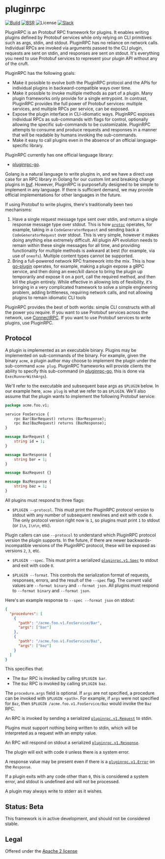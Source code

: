 # pluginrpc

[![Build](https://github.com/pluginrpc/pluginrpc/actions/workflows/ci.yaml/badge.svg?branch=main)](https://github.com/pluginrpc/pluginrpc/actions/workflows/ci.yaml)
[![BSR](https://img.shields.io/badge/BSR-Module-0C65EC)](https://buf.build/pluginrpc/pluginrpc)
![License](https://img.shields.io/github/license/pluginrpc/pluginrpc)
[![Slack](https://img.shields.io/badge/Slack-Buf-%23e01563)](https://buf.build/links/slack)

PluginRPC is an Protobuf RPC framework for plugins. It enables writing plugins defined by Protobuf
services while only relying on CLI primitives such as args, stdin, and stdout. PluginRPC has no
reliance on network calls. Individual RPCs are invoked via arguments passed to the CLI plugin,
requests are sent on stdin, and responses are sent on stdout. It's everything you need to use
Protobuf services to represent your plugin API without any of the cruft.

PluginRPC has the following goals:

- Make it possible to evolve both the PluginRPC protocol and the APIs for individual plugins in
  backward-compatible ways over time.
- Make it possible to invoke multiple methods as part of a plugin. Many plugin frameworks only
  provide for a single entrypoint. In contrast, PluginRPC provides the full power of Protobuf
  services: multiple services, and multiple RPCs per service, can be exposed.
- Expose the plugin interface in CLI-idiomatic ways. PluginRPC exposes individual RPCs as
  sub-commands with flags for control, optionally allowing the specific sub-commands to be
  customizable. PluginRPC attempts to consume and produce requests and responses in a manner that
  will be readable by humans invoking the sub-commands.
- Make it easy to call plugins even in the absence of an official language-specific library.

PluginRPC currently has one official language library:

- [pluginrpc-go](https://github.com/pluginrpc/pluginrpc-go).

Golang is a natural language to write plugins in, and we have a direct use case for an RPC library
in Golang for our custom lint and breaking change plugins in [buf](https://github.com/bufbuild/buf).
However, PluginRPC is purposefully designed to be simple to implement in any language. If there is
sufficient demand, we may provide official implementations for other languages in the future.

If using Protobuf to write plugins, there's traditionally been two mechanisms:

1. Have a single request message type sent over stdin, and return a single response message type
   over stdout. This is how
   [`protoc`](https://github.com/protocolbuffers/protobuf/blob/main/src/google/protobuf/compiler/plugin.proto)
   operates, for example, taking in a `CodeGeneratorRequest` and sending back a
   `CodeGeneratorRequest` over stdout. This is very simple, however it makes doing anything else
   extremely difficult. All plugin API evolution needs to remain within these single messages for
   all time, and providing functionality for multiple methods is awkward at best (for example, via
   use of `oneofs`). Multiple content types cannot be supported.
2. Bring a full-powered network RPC framework into the mix. This is how
   [go-plugin](https://github.com/hashicorp/go-plugin) operates, for example, making a plugin expose
   a gRPC service, and then doing an exec/kill dance to bring the plugin up temporarily and expose
   it on a port, call the required method, and then kill the plugin entirely. While effective in
   allowing lots of flexibility, it's bringing in a very complicated framework to solve a simple
   engineering problem, adding brittleness, requiring network calls, and not allowing plugins to
   remain idiomatic CLI tools

PluginRPC provides the best of both worlds: simple CLI constructs with all the power you require. If
you want to use Protobuf services across the network, use [ConnectRPC](https://connectrpc.com). If
you want to use Protobuf services to write plugins, use PluginRPC.

## Protocol

A plugin is implemented as an executable binary. Plugins may be implemented on sub-commands of the
binary. For example, given the binary `acme`, a plugin author may choose to implement the plugin
under the sub-command `acme plug`. PluginRPC frameworks will provide clients the ability to specify
this sub-command (in [pluginrpc-go](https://github.com/pluginrpc/pluginrpc-go), this is done via
`ExecRunnerWithArgs`).

We'll refer to the executable and subsequent base args as `$PLUGIN` below. In our example here,
`acme plug` is what we refer to as `$PLUGIN`. We'll also assume that the plugin wants to implement
the following Protobuf service:

```proto
package acme.foo.v1;

service FooService {
    rpc Bar(BarRequest) returns (BarResponse);
    rpc Baz(BazRequest) returns (BazResponse);
}

message BarRequest {
    string id = 1;
}

message BarResponse {
    string bar = 1;
}

message BazRequest {}

message BazResponse {
    string baz = 1;
}
```

All plugins must respond to three flags:

- `$PLUGIN --protocol`. This must print the PluginRPC protocol version to stdout with any number of
  subsequent newlines and exit with code `0`. The only protocol version right now is `1`, so plugins
  must print `1` to stdout (or `1\n`, `1\n\n`, etc).

Plugin callers can use `--protocol` to understand which PluginRPC protocol version the plugin
supports. In the future, if there are newer backwards-incompatible versions of the PluginRPC
protocol, these will be exposed as versions `2`, `3`, etc.

- `$PLUGIN --spec`. This must print a serialized
  [`pluginrpc.v1.Spec`](https://buf.build/pluginrpc/pluginrpc/docs/main:pluginrpc.v1#pluginrpc.v1.Spec)
  to stdout and exit with code `0`.

- `$PLUGIN --format`. This controls the serialization format of requests, responses, errors, and the
  result of the `--spec` flag. The current valid values are `--format binary` and `--format json`.
  All plugins must respond to `--format binary` and `--format json`.

Here's an example response to `--spec --format json` on stdout:

```json
{
  "procedures": [
    {
      "path": "/acme.foo.v1.FooService/Bar",
      "args": ["bar"]
    },
    {
      "path": "/acme.foo.v1.FooService/Baz",
      "args": ["baz"]
    }
  ]
}
```

This specifies that:

- The `Bar` RPC is invoked by calling `$PLUGIN bar`.
- The `Baz` RPC is invoked by calling `$PLUGIN baz`.

The `procedure.args` field is optional. If `args` are not specified, a procedure can be invoked with
`$PLUGIN <path>`. For example, if `args` were not specified for `Baz`, then
`$PLUGIN /acme.foo.v1.FooService/Baz` would invoke the `Baz` RPC.

An RPC is invoked by sending a serialized
[`pluginrpc.v1.Request`](https://buf.build/pluginrpc/pluginrpc/docs/main:pluginrpc.v1#pluginrpc.v1.Request)
to stdin.

Plugins must support nothing being written to stdin, which will be interpreted as a request with an
empty value.

An RPC will respond on stdout a serialized
[`pluginrpc.v1.Response`](https://buf.build/pluginrpc/pluginrpc/docs/main:pluginrpc.v1#pluginrpc.v1.Response).

The plugin will exit with code `0` unless there is a system error.

A response value may be present even if there is a
[`pluginrpc.v1.Error`](https://buf.build/pluginrpc/pluginrpc/docs/main:pluginrpc.v1#pluginrpc.v1.Error)
on the `Response`.

If a plugin exits with any code other than `0`, this is considered a system error, and stdout is
undefined and will not be processed.

A plugin may always write to stderr as it wishes.

## Status: Beta

This framework is in active development, and should not be considered stable.

## Legal

Offered under the [Apache 2 license](https://github.com/pluginrpc/pluginrpc/blob/main/LICENSE)
